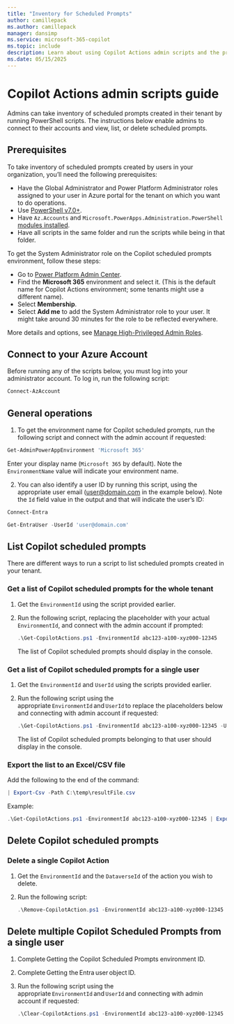 ```yaml
---
title: "Inventory for Scheduled Prompts"
author: camillepack
ms.author: camillepack
manager: dansimp
ms.service: microsoft-365-copilot
ms.topic: include
description: Learn about using Copilot Actions admin scripts and the prerequisites and steps for various operations.
ms.date: 05/15/2025
---
```


# Copilot Actions admin scripts guide

Admins can take inventory of scheduled prompts created in their tenant by running PowerShell scripts. The instructions below enable admins to connect to their accounts and view, list, or delete scheduled prompts.

## Prerequisites

To take inventory of scheduled prompts created by users in your organization, you’ll need the following prerequisites:  

- Have the Global Administrator and Power Platform Administrator roles assigned to your user in Azure portal for the tenant on which you want to do operations.
- Use [PowerShell v7.0+](/powershell/scripting/install/installing-powershell).
- Have `Az.Accounts` and `Microsoft.PowerApps.Administration.PowerShell` [modules installed](/powershell/module/powershellget/install-module).
- Have all scripts in the same folder and run the scripts while being in that folder.

To get the System Administrator role on the Copilot scheduled prompts environment, follow these steps:

- Go to [Power Platform Admin Center](https://admin.powerplatform.microsoft.com/environments).
- Find the **Microsoft 365** environment and select it. (This is the default name for Copilot Actions environment; some tenants might use a different name).
- Select **Membership**.
- Select **Add me** to add the System Administrator role to your user. It might take around 30 minutes for the role to be reflected everywhere.

More details and options, see [Manage High-Privileged Admin Roles](/power-platform/admin/manage-high-privileged-admin-roles).

## Connect to your Azure Account

Before running any of the scripts below, you must log into your administrator account. To log in, run the following script:

```powershell
Connect-AzAccount
```

## General operations

1. To get the environment name for Copilot scheduled prompts, run the following script and connect with the admin account if requested:

```powershell
Get-AdminPowerAppEnvironment 'Microsoft 365'
```

Enter your display name (`Microsoft 365` by default). Note the `EnvironmentName` value will indicate your environment name.

2. You can also identify a user ID by running this script, using the appropriate user email (<user@domain.com> in the example below). Note the `Id` field value in the output and that will indicate the user’s ID:

```powershell
Connect-Entra  

Get-EntraUser -UserId 'user@domain.com'
```

## List Copilot scheduled prompts

There are different ways to run a script to list scheduled prompts created in your tenant.

### Get a list of Copilot scheduled prompts for the whole tenant

1. Get the `EnvironmentId` using the script provided earlier.
2. Run the following script, replacing the placeholder with your actual `EnvironmentId`, and connect with the admin account if prompted:

   ```powershell
   .\Get-CopilotActions.ps1 -EnvironmentId abc123-a100-xyz000-12345
   ```

   The list of Copilot scheduled prompts should display in the console.

### Get a list of Copilot scheduled prompts for a single user

1. Get the `EnvironmentId` and `UserId` using the scripts provided earlier.
2. Run the following script using the appropriate `EnvironmentId` and `UserId` to replace the placeholders below and connecting with admin account if requested:

   ```powershell
   .\Get-CopilotActions.ps1 -EnvironmentId abc123-a100-xyz000-12345 -UserId abc123-a100-xyz000-12345
   ```

   The list of Copilot scheduled prompts belonging to that user should display in the console.

### Export the list to an Excel/CSV file

Add the following to the end of the command:

```powershell
| Export-Csv -Path C:\temp\resultFile.csv
```

Example:

```powershell
.\Get-CopilotActions.ps1 -EnvironmentId abc123-a100-xyz000-12345 | Export-Csv -Path C:\temp\resultFile.csv
```

## Delete Copilot scheduled prompts

### Delete a single Copilot Action

1. Get the `EnvironmentId` and the `DataverseId` of the action you wish to delete.
2. Run the following script:

   ```powershell
   .\Remove-CopilotAction.ps1 -EnvironmentId abc123-a100-xyz000-12345 -DataverseId abc123-a100-xyz000-12345
   ```

## Delete multiple Copilot Scheduled Prompts from a single user

1. Complete Getting the Copilot Scheduled Prompts environment ID.
1. Complete Getting the Entra user object ID.
1. Run the following script using the appropriate `EnvironmentId` and `UserId` and connecting with admin account if requested:

   ```powershell
   .\Clear-CopilotActions.ps1 -EnvironmentId abc123-a100-xyz000-12345 -UserId abc123-a100-xyz000-12345
   ```
